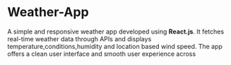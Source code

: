 # Weather-App
A simple and responsive weather app developed using **React.js**. It fetches real-time weather data through APIs and displays temperature,conditions,humidity and location based wind speed. The app offers a clean user interface and smooth user experience across
